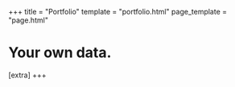 +++
title = "Portfolio"
template = "portfolio.html"
page_template = "page.html"
# Your own data.
[extra]
+++